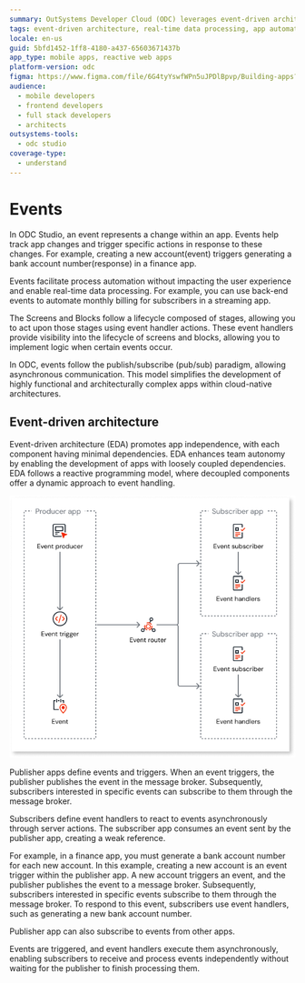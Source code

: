 ```yaml
---
summary: OutSystems Developer Cloud (ODC) leverages event-driven architecture for real-time data processing and app automation.
tags: event-driven architecture, real-time data processing, app automation
locale: en-us
guid: 5bfd1452-1ff8-4180-a437-65603671437b
app_type: mobile apps, reactive web apps
platform-version: odc
figma: https://www.figma.com/file/6G4tyYswfWPn5uJPDlBpvp/Building-apps?type=design&node-id=5324%3A590&mode=design&t=2ZbamW0IMDYxtZbC-1
audience:
  - mobile developers
  - frontend developers
  - full stack developers
  - architects
outsystems-tools:
  - odc studio
coverage-type:
  - understand
---
```


# Events

In ODC Studio, an event represents a change within an app. Events help track app changes and trigger specific actions in response to these changes. For example, creating a new account(event) triggers generating a bank account number(response) in a finance app.

Events facilitate process automation without impacting the user experience and enable real-time data processing. For example, you can use back-end events to automate monthly billing for subscribers in a streaming app.

The Screens and Blocks follow a lifecycle composed of stages, allowing you to act upon those stages using event handler actions. These event handlers provide visibility into the lifecycle of screens and blocks, allowing you to implement logic when certain events occur.

In ODC, events follow the publish/subscribe (pub/sub) paradigm, allowing asynchronous communication. This model simplifies the development of highly functional and architecturally complex apps within cloud-native architectures.

## Event-driven architecture

Event-driven architecture (EDA) promotes app independence, with each component having minimal dependencies. EDA enhances team autonomy by enabling the development of apps with loosely coupled dependencies. EDA follows a reactive programming model, where decoupled components offer a dynamic approach to event handling.

![Diagram showing the flow of events from a producer app to a message broker and then to subscriber apps with event handlers.](images/events-architecture-diag.png "Event-Driven Architecture Diagram")

Publisher apps define events and triggers. When an event triggers, the publisher publishes the event in the message broker. Subsequently, subscribers interested in specific events can subscribe to them through the message broker.

Subscribers define event handlers to react to events asynchronously through server actions. The subscriber app consumes an event sent by the publisher app, creating a weak reference.

For example, in a finance app, you must generate a bank account number for each new account. In this example, creating a new account is an event trigger within the publisher app. A new account triggers an event, and the publisher publishes the event to a message broker. Subsequently, subscribers interested in specific events subscribe to them through the message broker. To respond to this event, subscribers use event handlers, such as generating a new bank account number.

<div class="info" markdown="1">

Publisher app can also subscribe to events from other apps.

</div>

Events are triggered, and event handlers execute them asynchronously, enabling subscribers to receive and process events independently without waiting for the publisher to finish processing them. 
